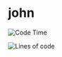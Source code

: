 # john


<!--START_SECTION:waka-->
![Code Time](http://img.shields.io/badge/Code%20Time-1%2C470%20hrs%2051%20mins-blue)

![Lines of code](https://img.shields.io/badge/From%20Hello%20World%20I%27ve%20Written-6.7%20million%20lines%20of%20code-blue)
